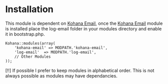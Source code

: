 # Installation 

This module is dependent on [Kohana Email](https://github.com/banks/kohana-email), once the [Kohana Email](https://github.com/banks/kohana-email) module is installed place the log-email folder in your modules directory and enable it in bootstrap.php.
	
	Kohana::modules(array(
		'kohana-email' => MODPATH.'kohana-email',
		'log-email'  => MODPATH.'log-email',
		// Other Modules
	));
	
[!!] If possible I prefer to keep modules in alphabetical order. This is not always possible as modules may have dependancies.
